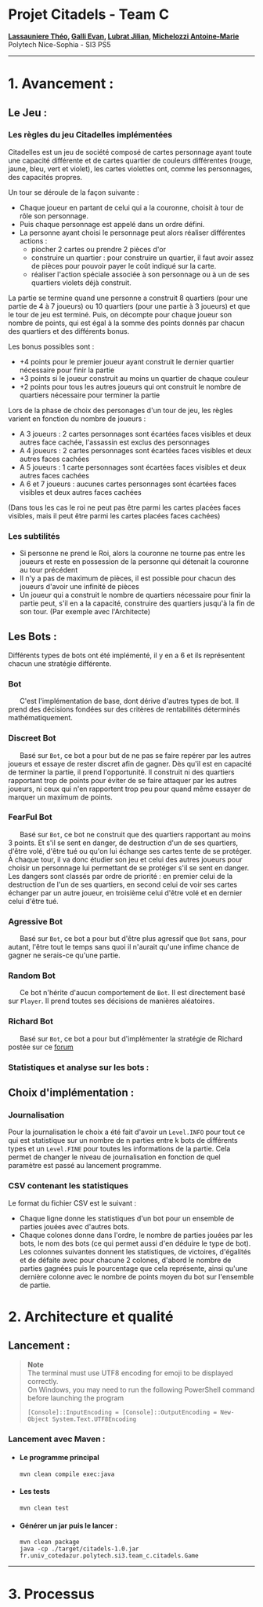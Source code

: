# Projet Citadels - Team C

**[Lassauniere Théo](https://github.com/theoLassauniere), [Galli Evan](https://github.com/06Games),
[Lubrat Jilian](https://github.com/LubratJilian), [Michelozzi Antoine-Marie](https://github.com/mantoniu)**  
Polytech Nice-Sophia - SI3 PS5

------------------------

# 1. Avancement :
## Le Jeu :

### Les règles du jeu Citadelles implémentées

Citadelles est un jeu de société composé de cartes personnage ayant toute une capacité différente
et de cartes quartier de couleurs différentes (rouge, jaune, bleu, vert et violet),
les cartes violettes ont, comme les personnages, des capacités propres.

Un tour se déroule de la façon suivante :

* Chaque joueur en partant de celui qui a la couronne, choisit à tour de rôle son personnage.
* Puis chaque personnage est appelé dans un ordre défini.
* La personne ayant choisi le personnage peut alors réaliser différentes actions :
    * piocher 2 cartes ou prendre 2 pièces d'or
    * construire un quartier : pour construire un quartier, il faut avoir assez de pièces pour pouvoir payer le coût
      indiqué sur la carte.
    * réaliser l'action spéciale associée à son personnage ou à un de ses quartiers violets déjà construit.

La partie se termine quand une personne a construit 8 quartiers (pour une partie de 4 à 7 joueurs) ou 10 quartiers (pour
une partie à 3 joueurs) et que le tour de jeu est terminé. Puis, on décompte pour chaque joueur son nombre de
points, qui est égal à la somme des points donnés par chacun des quartiers et des différents bonus.

Les bonus possibles sont :

* +4 points pour le premier joueur ayant construit le dernier quartier nécessaire pour finir la partie
* +3 points si le joueur construit au moins un quartier de chaque couleur
* +2 points pour tous les autres joueurs qui ont construit le nombre de quartiers nécessaire pour terminer la partie

Lors de la phase de choix des personages d'un tour de jeu, les règles varient en fonction du nombre de joueurs :

* A 3 joueurs : 2 cartes personnages sont écartées faces visibles et deux autres face cachée, l'assassin est exclus des
  personnages
* A 4 joueurs : 2 cartes personnages sont écartées faces visibles et deux autres faces cachées
* A 5 joueurs : 1 carte personnages sont écartées faces visibles et deux autres faces cachées
* A 6 et 7 joueurs : aucunes cartes personnages sont écartées faces visibles et deux autres faces cachées

(Dans tous les cas le roi ne peut pas être parmi les cartes placées faces visibles, mais il peut être parmi les cartes
placées faces cachées)

### Les subtilités

* Si personne ne prend le Roi, alors la couronne ne tourne pas entre les joueurs et reste en possession de la personne
  qui détenait la couronne au tour précédent
* Il n'y a pas de maximum de pièces, il est possible pour chacun des joueurs d'avoir une infinité de pièces
* Un joueur qui a construit le nombre de quartiers nécessaire pour finir la partie peut, s'il en a la capacité,
  construire des quartiers jusqu'à la fin de son tour. (Par exemple avec l'Architecte)

## Les Bots :

Différents types de bots ont été implémenté, il y en a 6 et ils représentent chacun une stratégie différente.

### Bot

&nbsp; &nbsp; &nbsp; C'est l'implémentation de base, dont dérive d'autres types de bot. Il prend des décisions fondées
sur des critères de rentabilités déterminés mathématiquement.

### Discreet Bot

&nbsp; &nbsp; &nbsp; Basé sur `Bot`, ce bot a pour but de ne pas se faire repérer par les autres joueurs et essaye de
rester
discret afin de gagner. Dès qu'il est en capacité de terminer la partie, il prend l'opportunité. Il construit ni des
quartiers rapportant trop de points pour éviter de se faire attaquer par les autres joueurs, ni ceux qui n'en rapportent
trop peu
pour quand même essayer de marquer un maximum de points.

### FearFul Bot

&nbsp; &nbsp; &nbsp; Basé sur `Bot`, ce bot ne construit que des quartiers rapportant au moins 3 points. Et s'il se sent
en danger, de destruction d'un de ses quartiers, d'être volé, d'être tué ou qu'on lui échange ses cartes tente de se
protéger.
À chaque tour, il va donc étudier son jeu et celui des autres joueurs pour choisir un personnage lui permettant de se
protéger s'il se sent en danger. Les dangers sont classés par ordre de priorité : en premier celui de la destruction de
l'un
de ses quartiers, en second celui de voir ses cartes échanger par un autre joueur, en troisième celui d'être volé et en
dernier celui d'être tué.

### Agressive Bot

&nbsp; &nbsp; &nbsp; Basé sur `Bot`, ce bot a pour but d'être plus agressif que `Bot` sans, pour autant, l'être tout le
temps sans quoi il n'aurait qu'une infime chance de gagner ne serais-ce qu'une partie.

### Random Bot

&nbsp; &nbsp; &nbsp; Ce bot n'hérite d'aucun comportement de `Bot`. Il est directement basé sur `Player`. Il prend
toutes ses décisions de manières aléatoires.

### Richard Bot

&nbsp; &nbsp; &nbsp; Basé sur `Bot`, ce bot a pour but d'implémenter la stratégie de Richard postée sur
ce [forum](https://forum.trictrac.net/t/citadelles-charte-citadelles-de-base/509)

### Statistiques et analyse sur les bots :

## Choix d'implémentation :

### Journalisation

Pour la journalisation le choix a été fait d'avoir un `Level.INFO` pour tout ce qui est statistique sur un nombre de n
parties
entre k bots de différents types et un `Level.FINE` pour toutes les informations de la partie.
Cela permet de changer le niveau de journalisation en fonction de quel paramètre est passé au lancement programme.

### CSV contenant les statistiques

Le format du fichier CSV est le suivant :

* Chaque ligne donne les statistiques d'un bot pour un ensemble de parties jouées avec d'autres bots.
* Chaque colones donne dans l'ordre, le nombre de parties jouées par les bots, le nom des bots (ce qui permet aussi d'en
  déduire le type de bot). Les colonnes suivantes donnent les statistiques, de victoires, d'égalités et de défaite avec
  pour chacune 2 colones, d'abord le nombre de parties gagnées puis le pourcentage que cela représente,
  ainsi qu'une dernière colonne avec le nombre de points moyen du bot sur l'ensemble de partie.

# 2. Architecture et qualité

## Lancement :

> **Note**  
> The terminal must use UTF8 encoding for emoji to be displayed correctly.  
> On Windows, you may need to run the following PowerShell command before launching the program
> ```pwsh
> [Console]::InputEncoding = [Console]::OutputEncoding = New-Object System.Text.UTF8Encoding
> ```

### Lancement avec Maven :

- #### Le programme principal

  ```
  mvn clean compile exec:java
  ```

- #### Les tests

  ```
  mvn clean test
  ```

- #### Générer un jar puis le lancer :

  ```
  mvn clean package
  java -cp ./target/citadels-1.0.jar fr.univ_cotedazur.polytech.si3.team_c.citadels.Game
  ```

------------------------

# 3. Processus




